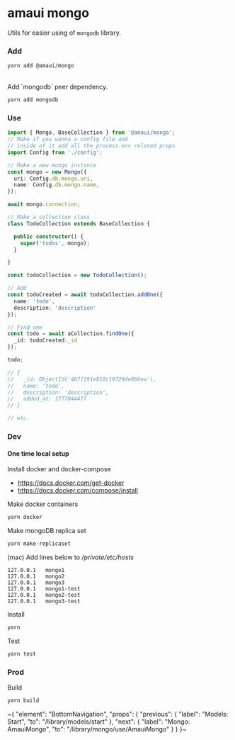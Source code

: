 
# amaui mongo

Utils for easier using of `mongodb` library.

### Add

```sh
yarn add @amaui/mongo
```

<br />
Add `mongodb` peer dependency.

```bash
yarn add mongodb
```

### Use

```ts
import { Mongo, BaseCollection } from '@amaui/mongo';
// Make if you wanna a config file and
// inside of it add all the process.env related props
import Config from './config';

// Make a new mongo instance
const mongo = new Mongo({
  uri: Config.db.mongo.uri,
  name: Config.db.mongo.name,
});

await mongo.connection;

// Make a collection class
class TodoCollection extends BaseCollection {

  public constructor() {
    super('todos', mongo);
  }

}

const todoCollection = new TodoCollection();

// Add
const todoCreated = await todoCollection.addOne({
  name: 'todo',
  description: 'description'
});

// Find one
const todo = await aCollection.findOne({
  _id: todoCreated._id
});

todo;

// {
//   _id: ObjectId('407f191e810c19729de860ea'),
//   name: 'todo',
//   description: 'description',
//   added_at: 1777044477
// }

// etc.
```

### Dev

#### One time local setup

Install docker and docker-compose
- https://docs.docker.com/get-docker
- https://docs.docker.com/compose/install

Make docker containers

```sh
yarn docker
```

Make mongoDB replica set

```sh
yarn make-replicaset
```

(mac) Add lines below to */private/etc/hosts*

```
127.0.0.1   mongo1
127.0.0.1   mongo2
127.0.0.1   mongo3
127.0.0.1   mongo1-test
127.0.0.1   mongo2-test
127.0.0.1   mongo3-test
```

Install

```sh
yarn
```

Test

```sh
yarn test
```

### Prod

Build

```sh
yarn build
```

~{
  "element": "BottomNavigation",
  "props": {
    "previous": {
      "label": "Models: Start",
      "to": "/library/models/start"
    },
    "next": {
      "label": "Mongo: AmauiMongo",
      "to": "/library/mongo/use/AmauiMongo"
    }
  }
}~
